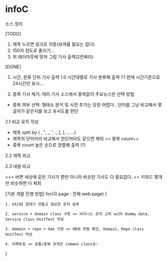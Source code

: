 infoC
=====

소스 정리

[TODO]
1. 제목 누르면 링크로 이동(보여줄 필요는 없다)
2. 150자 정도로 줄이기...
3. 위 레이아웃에 맞쳐 그림 기사 출력(2칸짜리)



[DONE]
1. 시간, 분류 단위 기사 출력
1.0 시간대별로 기사 분류해 출력
1.1 현재 시간기준으로 24시간만 표시...


2. 중복 기사 제거: 여러 기사 소스에서 중복없이 주요뉴스만 선택 방법 
- 중복 여부 선택: 형태소 분석 및 사전 추가는 당장 어렵다.. 단어를 그냥 비교해서 몇글자가 같은지를 보고 유사도를 판단

2.1 비교 로직 작성
- 제목 split by ( , ", \,, ', ., [, ], ·, ...) 
- 제목의 단어끼리 비교해서 한단어라도 같으면 제외 => 중복 count++
- 중복 count 높은 순으로 정렬해 출력 (?)

2.2 제목 비교


2.3 내용 비교

==> 바쁜 세상에 같은 기사가 뿐만 아니라 비슷한 기사도 다 필요없다. => 키워드 몇개만 비슷하면 다 제외 




[기본 개발 진행 방법] 
for(각 page : 전체 web page) {

	1. UX/UI 껍데기 만들고 필요한 로직 설계 
	
    2. service + domain class 구현 => 비지니스 로직 고려 with dummy data, Service class UnitTest 작성

    3. domain + repo + dao 구현 => DB와 연동 확인, Domain, Repo class UnitTest 작성

    4. 리펙토링 => 공통/중복 로직은 common class로~
    
}
